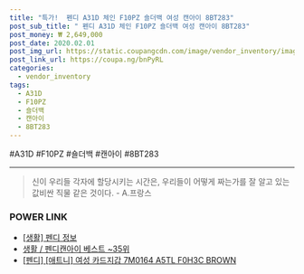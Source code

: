 ```yaml
--- 
title: "특가!  펜디 A31D 체인 F10PZ 숄더백 여성 캔아이 8BT283" 
post_sub_title: " 펜디 A31D 체인 F10PZ 숄더백 여성 캔아이 8BT283" 
post_money: ₩ 2,649,000 
post_date: 2020.02.01 
post_img_url: https://static.coupangcdn.com/image/vendor_inventory/images/2018/08/17/11/6/145ee0bd-5cc9-4334-bb82-e362dfcf47cd.jpg 
post_link_url: https://coupa.ng/bnPyRL 
categories: 
  - vendor_inventory 
tags: 
  - A31D 
  - F10PZ 
  - 숄더백 
  - 캔아이 
  - 8BT283 
--- 
```

  #A31D #F10PZ #숄더백 #캔아이 #8BT283 
<hr> 

> 신이 우리들 각자에 할당시키는 시간은, 우리들이 어떻게 짜는가를 잘 알고 있는 값비싼 직물 같은 것이다. - A.프랑스 


### POWER LINK

* <a href="https://blog.naver.com/sakai111/221758983039" target="_blank"> [생활] 펜디 정보 </a>
* <a href="https://blog.naver.com/santokki14/221792091216" target="_blank">생활 / 펜디캔아이 베스트 ~35위</a>
* <a href="https://blog.naver.com/sakai111/221784327996" target="_blank">[펜디] [애트니] 여성 카드지갑 7M0164 A5TL F0H3C BROWN</a>
